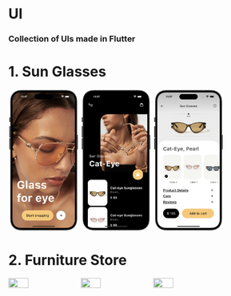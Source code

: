 # UI

### Collection of UIs made in Flutter

# 1. Sun Glasses
<img src="sunglasses/1.png" width="28%" height="28%"> <img src="sunglasses/2.png" width="28%" height="28%"> <img src="sunglasses/3.png" width="28%" height="28%">

# 2. Furniture Store
<img src="furniture_store/1.png" width="28%" height="28%"> <img src="furniture_store/2.png" width="28%" height="28%"> <img src="furniture_store/3.png" width="28%" height="28%">